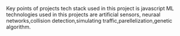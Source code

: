 Key points of projects
tech stack used in this project is javascript
ML technologies used in this projects are artificial sensors, neuraal networks,collision detection,simulating traffic,parellelization,genetic algorithm. 
